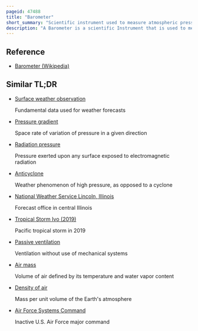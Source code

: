 ```yaml
---
pageid: 47488
title: "Barometer"
short_summary: "Scientific instrument used to measure atmospheric pressure"
description: "A Barometer is a scientific Instrument that is used to measure the Air Pressure in a certain Environment. Pressure Tendency can forecast short Term Changes in the Weather. Many Measurements of Air Pressure are used in Surface Weather Analysis to help find surface troughs Pressure Systems and frontal Boundaries."
---
```


## Reference

- [Barometer (Wikipedia)](https://en.wikipedia.org/?curid=47488)

## Similar TL;DR

- [Surface weather observation](/tldr/en/surface-weather-observation)

  Fundamental data used for weather forecasts

- [Pressure gradient](/tldr/en/pressure-gradient)

  Space rate of variation of pressure in a given direction

- [Radiation pressure](/tldr/en/radiation-pressure)

  Pressure exerted upon any surface exposed to electromagnetic radiation

- [Anticyclone](/tldr/en/anticyclone)

  Weather phenomenon of high pressure, as opposed to a cyclone

- [National Weather Service Lincoln, Illinois](/tldr/en/national-weather-service-lincoln-illinois)

  Forecast office in central Illinois

- [Tropical Storm Ivo (2019)](/tldr/en/tropical-storm-ivo-2019)

  Pacific tropical storm in 2019

- [Passive ventilation](/tldr/en/passive-ventilation)

  Ventilation without use of mechanical systems

- [Air mass](/tldr/en/air-mass)

  Volume of air defined by its temperature and water vapor content

- [Density of air](/tldr/en/density-of-air)

  Mass per unit volume of the Earth's atmosphere

- [Air Force Systems Command](/tldr/en/air-force-systems-command)

  Inactive U.S. Air Force major command
